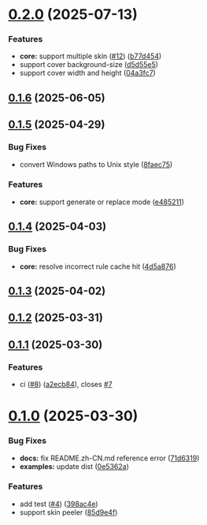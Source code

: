# [0.2.0](https://github.com/cszhjh/postcss-skin-peeler/compare/v0.1.6...v0.2.0) (2025-07-13)


### Features

* **core:** support multiple skin ([#12](https://github.com/cszhjh/postcss-skin-peeler/issues/12)) ([b77d454](https://github.com/cszhjh/postcss-skin-peeler/commit/b77d454818ffc08881cd4ff48cf25fae4c965ee9))
* support cover background-size ([d5d55e5](https://github.com/cszhjh/postcss-skin-peeler/commit/d5d55e5b18644899b96cbfa98190db01358ff386))
* support cover width and height ([04a3fc7](https://github.com/cszhjh/postcss-skin-peeler/commit/04a3fc731293193c3386a2abd6de3be7aac0a54d))



## [0.1.6](https://github.com/cszhjh/postcss-skin-peeler/compare/v0.1.5...v0.1.6) (2025-06-05)



## [0.1.5](https://github.com/cszhjh/postcss-skin-peeler/compare/v0.1.4...v0.1.5) (2025-04-29)


### Bug Fixes

* convert Windows paths to Unix style ([8faec75](https://github.com/cszhjh/postcss-skin-peeler/commit/8faec75172a1939d2a904214f352d7e1c31a2082))


### Features

* **core:** support generate or replace mode ([e485211](https://github.com/cszhjh/postcss-skin-peeler/commit/e4852119ab0e856495c147feebcdbc54e18c15c4))



## [0.1.4](https://github.com/cszhjh/postcss-skin-peeler/compare/v0.1.3...v0.1.4) (2025-04-03)


### Bug Fixes

* **core:** resolve incorrect rule cache hit ([4d5a876](https://github.com/cszhjh/postcss-skin-peeler/commit/4d5a8764199c23cc5af45c45aac437d1b6b02835))



## [0.1.3](https://github.com/cszhjh/postcss-skin-peeler/compare/v0.1.2...v0.1.3) (2025-04-02)



## [0.1.2](https://github.com/cszhjh/postcss-skin-peeler/compare/v0.1.1...v0.1.2) (2025-03-31)



## [0.1.1](https://github.com/cszhjh/postcss-skin-peeler/compare/v0.1.0...v0.1.1) (2025-03-30)


### Features

* ci ([#8](https://github.com/cszhjh/postcss-skin-peeler/issues/8)) ([a2ecb84](https://github.com/cszhjh/postcss-skin-peeler/commit/a2ecb849d0253cb649b6c23b9d7ca463db335824)), closes [#7](https://github.com/cszhjh/postcss-skin-peeler/issues/7)



# [0.1.0](https://github.com/cszhjh/postcss-skin-peeler/compare/85d9e4f1c4c9a46d67ebddc0e1f53826b31f6f52...v0.1.0) (2025-03-30)


### Bug Fixes

* **docs:** fix README.zh-CN.md reference error ([71d6319](https://github.com/cszhjh/postcss-skin-peeler/commit/71d6319cb3bf7ee9d303bf7256ff6aa45ed999f6))
* **examples:** update dist ([0e5362a](https://github.com/cszhjh/postcss-skin-peeler/commit/0e5362ab82c5aa4bcb2e7920e20fdfc9ef01101e))


### Features

* add test ([#4](https://github.com/cszhjh/postcss-skin-peeler/issues/4)) ([398ac4e](https://github.com/cszhjh/postcss-skin-peeler/commit/398ac4e534154da0f286a3c95daa96819a9d0b81))
* support skin peeler ([85d9e4f](https://github.com/cszhjh/postcss-skin-peeler/commit/85d9e4f1c4c9a46d67ebddc0e1f53826b31f6f52))



